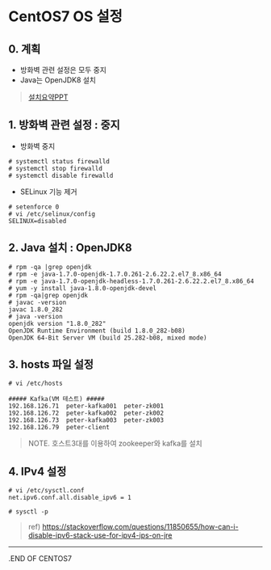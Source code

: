 # CentOS7 OS 설정

## 0. 계획
* 방화벽 관련 설정은 모두 중지
* Java는 OpenJDK8 설치
> [설치요약PPT](<docs/01.%20설치/설치편%2001-CentOS%207%20설치.pptx>)

## 1. 방화벽 관련 설정 : 중지
* 방화벽 중지
```
# systemctl status firewalld
# systemctl stop firewalld
# systemctl disable firewalld
```

* SELinux 기능 제거
```
# setenforce 0
# vi /etc/selinux/config
SELINUX=disabled
```

## 2. Java 설치 : OpenJDK8
```
# rpm -qa |grep openjdk
# rpm -e java-1.7.0-openjdk-1.7.0.261-2.6.22.2.el7_8.x86_64
# rpm -e java-1.7.0-openjdk-headless-1.7.0.261-2.6.22.2.el7_8.x86_64
# yum -y install java-1.8.0-openjdk-devel
# rpm -qa|grep openjdk
# javac -version
javac 1.8.0_282
# java -version
openjdk version "1.8.0_282"
OpenJDK Runtime Environment (build 1.8.0_282-b08)
OpenJDK 64-Bit Server VM (build 25.282-b08, mixed mode)
```

## 3. hosts 파일 설정
```
# vi /etc/hosts

##### Kafka(VM 테스트) #####
192.168.126.71	peter-kafka001	peter-zk001
192.168.126.72	peter-kafka002	peter-zk002
192.168.126.73	peter-kafka003	peter-zk003
192.168.126.79	peter-client
```
> NOTE. 호스트3대를 이용하여 zookeeper와 kafka를 설치

## 4. IPv4 설정
```
# vi /etc/sysctl.conf
net.ipv6.conf.all.disable_ipv6 = 1

# sysctl -p
```
> ref) https://stackoverflow.com/questions/11850655/how-can-i-disable-ipv6-stack-use-for-ipv4-ips-on-jre

___
.END OF CENTOS7